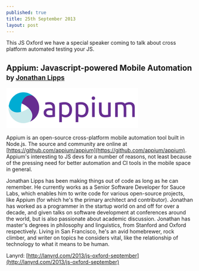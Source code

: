 ```yaml
---
published: true
title: 25th September 2013
layout: post
---
```


This JS Oxford we have a special speaker coming to talk about cross platform automated testing your JS.

## Appium: Javascript-powered Mobile Automation <small>by <a href="http://www.jonathanlipps.com/">Jonathan Lipps</a></small>

[![Appium](/img/appium-logo.png)](http://appium.io/)

Appium is an open-source cross-platform mobile automation tool built in Node.js. The source and community are online at [https://github.com/appium/appium](https://github.com/appium/appium). Appium's interesting to JS devs for a number of reasons, not least because of the pressing need for better automation and CI tools in the mobile space in general.

Jonathan Lipps has been making things out of code as long as he can remember.  He currently works as a Senior Software Developer for Sauce Labs, which enables him to write code for various open-source projects, like Appium (for which he's the primary architect and contributor). Jonathan has worked as a programmer in the startup world on and off for over a decade, and given talks on software development at conferences around the world, but is also passionate about academic discussion. Jonathan has master's degrees in philosophy and linguistics, from Stanford and Oxford respectively. Living in San Francisco, he's an avid homebrewer, rock climber, and writer on topics he considers vital, like the relationship of technology to what it means to be human.

Lanyrd: [http://lanyrd.com/2013/js-oxford-september](http://lanyrd.com/2013/js-oxford-september)

